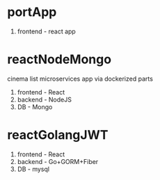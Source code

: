 # portApp
1. frontend - react app


# reactNodeMongo
cinema list microservices app via dockerized parts
1. frontend - React
2. backend - NodeJS
3. DB - Mongo

# reactGolangJWT
1. frontend - React
2. backend - Go+GORM+Fiber
3. DB - mysql